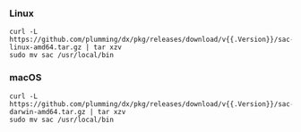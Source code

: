 ### Linux

```shell
curl -L https://github.com/plumming/dx/pkg/releases/download/v{{.Version}}/sac-linux-amd64.tar.gz | tar xzv 
sudo mv sac /usr/local/bin
```

### macOS

```shell
curl -L  https://github.com/plumming/dx/pkg/releases/download/v{{.Version}}/sac-darwin-amd64.tar.gz | tar xzv
sudo mv sac /usr/local/bin
```


